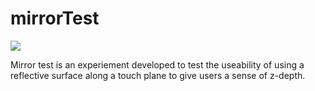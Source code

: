 mirrorTest
=====

<img src="https://leapmotion-leapdev-production.s3.amazonaws.com/uploads/library/thumbnail_image/79685b84-de98-4ff2-9143-206e72ff9026.jpg">

Mirror test is an experiement developed to test the useability of using a reflective surface along a touch plane to give users a sense of z-depth.
